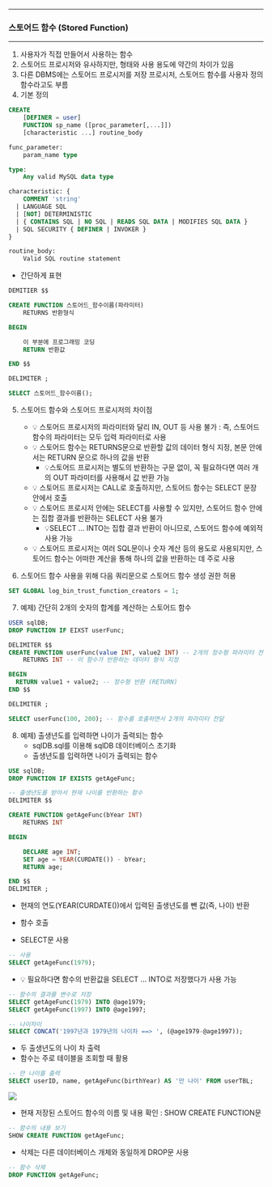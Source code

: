 -----
### 스토어드 함수 (Stored Function)
-----
1. 사용자가 직접 만들어서 사용하는 함수
2. 스토어드 프로시저와 유사하지만, 형태와 사용 용도에 약간의 차이가 있음
3. 다른 DBMS에는 스토어드 프로시저를 저장 프로시저, 스토어드 함수를 사용자 정의 함수라고도 부름
4. 기본 정의
```sql
CREATE
    [DEFINER = user]
    FUNCTION sp_name ([proc_parameter[,...]])
    [characteristic ...] routine_body

func_parameter:
    param_name type

type:
    Any valid MySQL data type

characteristic: {
    COMMENT 'string'
  | LANGUAGE SQL
  | [NOT] DETERMINISTIC
  | { CONTAINS SQL | NO SQL | READS SQL DATA | MODIFIES SQL DATA }
  | SQL SECURITY { DEFINER | INVOKER }
}

routine_body:
    Valid SQL routine statement
```
  - 간단하게 표현
```sql
DEMITIER $$

CREATE FUNCTION 스토어드_함수이름(파라미터)
    RETURNS 반환형식

BEGIN

    이 부분에 프로그래밍 코딩
    RETURN 반환값

END $$

DELIMITER ;

SELECT 스토어드_함수이름();
```

5. 스토어드 함수와 스토어드 프로시저의 차이점
   - 💡 스토어드 프로시저의 파라미터와 달리 IN, OUT 등 사용 불가 : 즉, 스토어드 함수의 파라미터는 모두 입력 파라미터로 사용
   - 💡 스토어드 함수는 RETURNS문으로 반환할 값의 데이터 형식 지정, 본문 안에서는 RETURN 문으로 하나의 값을 반환
     + 💡스토어드 프로시저는 별도의 반환하는 구문 없이, 꼭 필요하다면 여러 개의 OUT 파라미터를 사용해서 값 반환 가능
   - 💡 스토어드 프로시저는 CALL로 호출하지만, 스토어드 함수는 SELECT 문장 안에서 호출
   - 💡 스토어드 프로시저 안에는 SELECT를 사용할 수 있지만, 스토어드 함수 안에는 집합 결과를 반환하는 SELECT 사용 불가
     + 💡SELECT ... INTO는 집합 결과 반환이 아니므로, 스토어드 함수에 예외적 사용 가능
   - 💡 스토어드 프로시저는 여러 SQL문이나 숫자 계산 등의 용도로 사용되지만, 스토어드 함수는 어떠한 계산을 통해 하나의 값을 반환하는 데 주로 사용

6. 스토어드 함수 사용을 위해 다음 쿼리문으로 스토어드 함수 생성 권한 허용
```sql
SET GLOBAL log_bin_trust_function_creators = 1;
```

7. 예제) 간단히 2개의 숫자의 합계를 계산하는 스토어드 함수
```sql
USER sqlDB;
DROP FUNCTION IF EIXST userFunc;

DELIMITER $$
CREATE FUNCTION userFunc(value INT, value2 INT) -- 2개의 정수형 파라미터 전달
    RETURNS INT -- 이 함수가 반환하는 데이터 형식 지정

BEGIN
  RETURN value1 + value2; -- 정수형 반환 (RETURN)
END $$

DELIMITER ;
```
```sql
SELECT userFunc(100, 200); -- 함수를 호출하면서 2개의 파라미터 전달
```

8. 예제) 출생년도를 입력하면 나이가 출력되는 함수
   - sqlDB.sql를 이용해 sqlDB 데이터베이스 초기화
   - 출생년도를 입력하면 나이가 출력되는 함수
```sql
USE sqlDB;
DROP FUNCTION IF EXISTS getAgeFunc;

-- 출생년도를 받아서 현재 나이를 반환하는 함수
DELIMITER $$

CREATE FUNCTION getAgeFunc(bYear INT)
    RETURNS INT

BEGIN

    DECLARE age INT;
    SET age = YEAR(CURDATE()) - bYear;
    RETURN age;

END $$
DELIMITER ;
```
  - 현재의 연도(YEAR(CURDATE())에서 입력된 출생년도를 뺀 값(즉, 나이) 반환

  - 함수 호출
  - SELECT문 사용
```sql
-- 사용
SELECT getAgeFunc(1979);
```

  - 💡 필요하다면 함수의 반환값을 SELECT ... INTO로 저장했다가 사용 가능
```sql
-- 함수의 결과를 변수로 저장
SELECT getAgeFunc(1979) INTO @age1979;
SELECT getAgeFunc(1997) INTO @age1997;

-- 나이차이
SELECT CONCAT('1997년과 1979년의 나이차 ==> ', (@age1979-@age1997));
```

  - 두 출생년도의 나이 차 출력
  - 함수는 주로 테이블을 조회할 때 활용
```sql
-- 만 나이를 출력
SELECT userID, name, getAgeFunc(birthYear) AS '만 나이' FROM userTBL;
```
<div algin="center">
<img src="https://github.com/user-attachments/assets/b3d5c128-b254-467e-9b29-0c8b3f01e54c">
</div>

  - 현재 저장된 스토어드 함수의 이름 및 내용 확인 : SHOW CREATE FUNCTION문
```sql
-- 함수의 내용 보기
SHOW CREATE FUNCTION getAgeFunc;
```

  - 삭제는 다른 데이터베이스 개체와 동일하게 DROP문 사용
```sql
-- 함수 삭제
DROP FUNCTION getAgeFunc;
```


